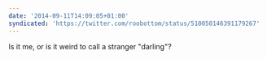 ```yaml
---
date: '2014-09-11T14:09:05+01:00'
syndicated: 'https://twitter.com/roobottom/status/510050146391179267'
---
```

Is it me, or is it weird to call a stranger "darling"?
